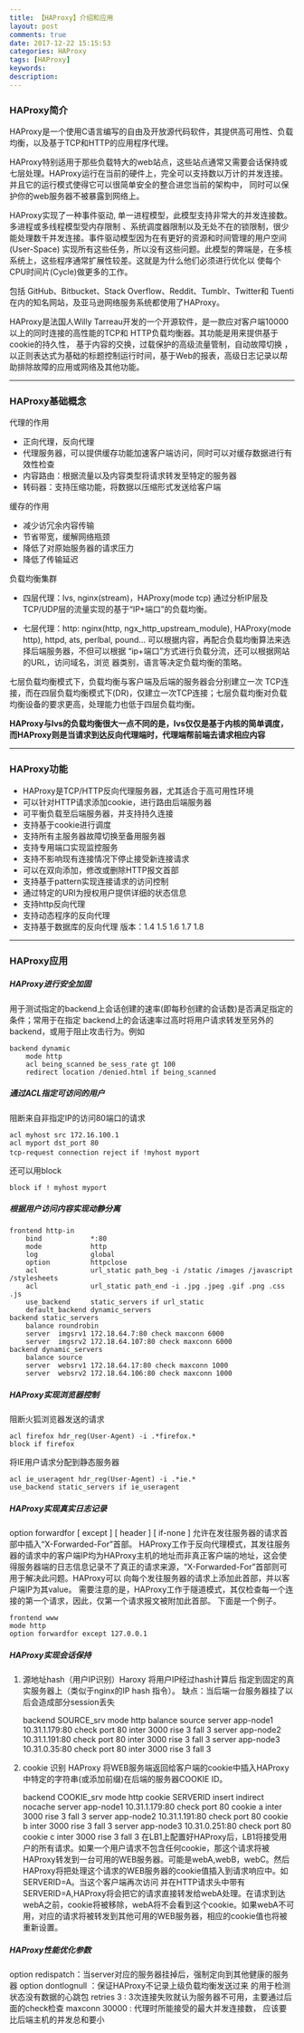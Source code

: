 ```yaml
---
title: 【HAProxy】介绍和应用
layout: post
comments: true
date: 2017-12-22 15:15:53
categories: HAProxy
tags: [HAProxy]
keywords:
description:
---
```

### HAProxy简介
HAProxy是一个使用C语言编写的自由及开放源代码软件，其提供高可用性、负载均衡，以及基于TCP和HTTP的应用程序代理。

HAProxy特别适用于那些负载特大的web站点，这些站点通常又需要会话保持或七层处理。HAProxy运行在当前的硬件上，完全可以支持数以万计的并发连接。并且它的运行模式使得它可以很简单安全的整合进您当前的架构中， 同时可以保护你的web服务器不被暴露到网络上。

HAProxy实现了一种事件驱动, 单一进程模型，此模型支持非常大的并发连接数。多进程或多线程模型受内存限制 、系统调度器限制以及无处不在的锁限制，很少能处理数千并发连接。事件驱动模型因为在有更好的资源和时间管理的用户空间(User-Space) 实现所有这些任务，所以没有这些问题。此模型的弊端是，在多核系统上，这些程序通常扩展性较差。这就是为什么他们必须进行优化以 使每个CPU时间片(Cycle)做更多的工作。

包括 GitHub、Bitbucket、Stack Overflow、Reddit、Tumblr、Twitter和 Tuenti在内的知名网站，及亚马逊网络服务系统都使用了HAProxy。

HAProxy是法国人Willy Tarreau开发的一个开源软件，是一款应对客户端10000以上的同时连接的高性能的TCP和 HTTP负载均衡器。其功能是用来提供基于cookie的持久性， 基于内容的交换，过载保护的高级流量管制，自动故障切换 ，以正则表达式为基础的标题控制运行时间，基于Web的报表，高级日志记录以帮助排除故障的应用或网络及其他功能。

<!-- more -->

---

### HAProxy基础概念
代理的作用
* 正向代理，反向代理
* 代理服务器，可以提供缓存功能加速客户端访问，同时可以对缓存数据进行有效性检查
* 内容路由：根据流量以及内容类型将请求转发至特定的服务器
* 转码器：支持压缩功能，将数据以压缩形式发送给客户端

缓存的作用
* 减少访冗余内容传输
* 节省带宽，缓解网络瓶颈
* 降低了对原始服务器的请求压力
* 降低了传输延迟

负载均衡集群
* 四层代理：lvs, nginx(stream)，HAProxy(mode tcp)
通过分析IP层及TCP/UDP层的流量实现的基于“IP+端口”的负载均衡。

* 七层代理：http: nginx(http, ngx_http_upstream_module), HAProxy(mode http), httpd, ats, perlbal, pound...
可以根据内容，再配合负载均衡算法来选择后端服务器，不但可以根据 “ip+端口”方式进行负载分流，还可以根据网站的URL，访问域名，浏览 器类别，语言等决定负载均衡的策略。

七层负载均衡模式下，负载均衡与客户端及后端的服务器会分别建立一次 TCP连接，而在四层负载均衡模式下(DR)，仅建立一次TCP连接；七层负载均衡对负载均衡设备的要求更高，处理能力也低于四层负载均衡。

**HAProxy与lvs的负载均衡很大一点不同的是，lvs仅仅是基于内核的简单调度，而HAProxy则是当请求到达反向代理端时，代理端帮前端去请求相应内容**

---

### HAProxy功能
* HAProxy是TCP/HTTP反向代理服务器，尤其适合于高可用性环境
* 可以针对HTTP请求添加cookie，进行路由后端服务器
* 可平衡负载至后端服务器，并支持持久连接
* 支持基于cookie进行调度
* 支持所有主服务器故障切换至备用服务器
* 支持专用端口实现监控服务
* 支持不影响现有连接情况下停止接受新连接请求
* 可以在双向添加，修改或删除HTTP报文首部
* 支持基于pattern实现连接请求的访问控制
* 通过特定的URI为授权用户提供详细的状态信息
* 支持http反向代理
* 支持动态程序的反向代理
* 支持基于数据库的反向代理
版本：1.4 1.5 1.6 1.7 1.8

---

### HAProxy应用
##### HAProxy进行安全加固
用于测试指定的backend上会话创建的速率(即每秒创建的会话数)是否满足指定的条件；常用于在指定 backend上的会话速率过高时将用户请求转发至另外的backend，或用于阻止攻击行为。例如

	backend dynamic
	    mode http
	    acl being_scanned be_sess_rate gt 100
	    redirect location /denied.html if being_scanned

##### 通过ACL指定可访问的用户
阻断来自非指定IP的访问80端口的请求

	acl myhost src 172.16.100.1
	acl myport dst_port 80
	tcp-request connection reject if !myhost myport　　
还可以用block

	block if ! myhost myport

##### 根据用户访问内容实现动静分离

	frontend http-in
	    bind            *:80
	    mode            http
	    log             global
	    option          httpclose
	    acl             url_static path_beg -i /static /images /javascript /stylesheets
	    acl             url_static path_end -i .jpg .jpeg .gif .png .css .js
	    use_backend     static_servers if url_static
	    default_backend dynamic_servers
	backend static_servers
	    balance roundrobin
	    server  imgsrv1 172.18.64.7:80 check maxconn 6000
	    server  imgsrv2 172.18.64.107:80 check maxconn 6000
	backend dynamic_servers
	    balance source
	    server  websrv1 172.18.64.17:80 check maxconn 1000
	    server  websrv2 172.18.64.106:80 check maxconn 1000

##### HAProxy实现浏览器控制
阻断火狐浏览器发送的请求  

	acl firefox hdr_reg(User-Agent) -i .*firefox.*
	block if firefox
将IE用户请求分配到静态服务器

	acl ie_useragent hdr_reg(User-Agent) -i .*ie.*
	use_backend static_servers if ie_useragent

##### HAProxy实现真实日志记录
option forwardfor [ except ] [ header ] [ if-none ] 允许在发往服务器的请求首部中插入“X-Forwarded-For”首部。
HAProxy工作于反向代理模式，其发往服务器的请求中的客户端IP均为HAProxy主机的地址而非真正客户端的地址，这会使得服务器端的日志信息记录不了真正的请求来源，“X-Forwarded-For”首部则可用于解决此问题。HAProxy可以 向每个发往服务器的请求上添加此首部，并以客户端IP为其value。 需要注意的是，HAProxy工作于隧道模式，其仅检查每一个连接的第一个请求，因此，仅第一个请求报文被附加此首部。 下面是一个例子。

	frontend www
	mode http
	option forwardfor except 127.0.0.1

##### HAProxy实现会话保持
1. 源地址hash（用户IP识别）Haroxy 将用户IP经过hash计算后 指定到固定的真实服务器上（类似于nginx的IP hash 指令）。
缺点：当后端一台服务器挂了以后会造成部分session丢失

	backend SOURCE_srv
	        mode    http
	        balance source
	        server  app-node1 10.31.1.179:80 check port 80 inter 3000 rise 3 fall 3
	        server  app-node2 10.31.1.191:80 check port 80 inter 3000 rise 3 fall 3
	        server  app-node3 10.31.0.35:80 check port 80 inter 3000 rise 3 fall 3
2. cookie 识别 HAProxy 将WEB服务端返回给客户端的cookie中插入HAProxy中特定的字符串(或添加前缀)在后端的服务器COOKIE ID。

	backend COOKIE_srv
	        mode   http
	        cookie SERVERID insert indirect nocache
	        server app-node1 10.31.1.179:80 check port 80 cookie a inter 3000 rise 3 fall 3
	        server app-node2 10.31.1.191:80 check port 80 cookie b inter 3000 rise 3 fall 3
	        server app-node3 10.31.0.251:80 check port 80 cookie c inter 3000 rise 3 fall 3
在LB1上配置好HAProxy后，LB1将接受用户的所有请求。如果一个用户请求不包含任何cookie，那这个请求将被HAProxy转发到一台可用的WEB服务器。可能是webA,webB，webC。然后HAProxy将把处理这个请求的WEB服务器的cookie值插入到请求响应中。如SERVERID=A。当这个客户端再次访问 并在HTTP请求头中带有SERVERID=A,HAProxy将会把它的请求直接转发给webA处理。在请求到达 webA之前，cookie将被移除，webA将不会看到这个cookie。如果webA不可用，对应的请求将被转发到其他可用的WEB服务器，相应的cookie值也将被重新设置。

##### HAProxy性能优化参数
option redispatch：当server对应的服务器挂掉后，强制定向到其他健康的服务器
option dontlognull ：保证HAProxy不记录上级负载均衡发送过来 的用于检测状态没有数据的心跳包
retries 3 : 3次连接失败就认为服务器不可用，主要通过后面的check检查
maxconn 30000 : 代理时所能接受的最大并发连接数， 应该要比后端主机的并发总和要小

